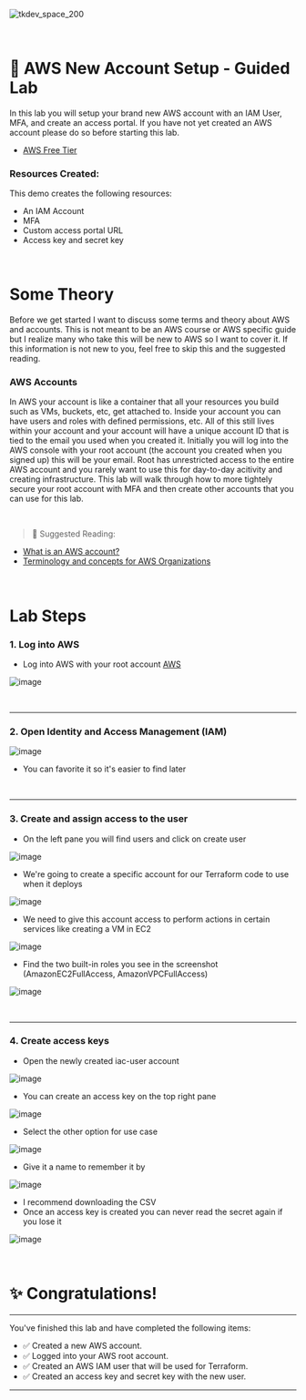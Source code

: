 ![tkdev_space_200](https://github.com/user-attachments/assets/31af05be-97b5-4d4e-82ef-4f23203eb7ac)

<br>


# 🧪 AWS New Account Setup - Guided Lab

In this lab you will setup your brand new AWS account with an IAM User, MFA, and create an access portal. If you have not yet created an AWS account please do so before starting this lab.

- [AWS Free Tier](https://aws.amazon.com/free/)

### Resources Created:
This demo creates the following resources:

- An IAM Account
- MFA 
- Custom access portal URL
- Access key and secret key

<br>

# Some Theory

Before we get started I want to discuss some terms and theory about AWS and accounts. This is not meant to be an AWS course or AWS specific guide but I realize many who take this will be new to AWS so I want to cover it. If this information is not new to you, feel free to skip this and the suggested reading.

### AWS Accounts

In AWS your account is like a container that all your resources you build such as VMs, buckets, etc, get attached to. Inside your account you can have users and roles with defined permissions, etc. All of this still lives within your account and your account will have a unique account ID that is tied to the email you used when you created it. Initially you will log into the AWS console with your root account (the account you created when you signed up) this will be your email. Root has unrestricted access to the entire AWS account and you rarely want to use this for day-to-day acitivity and creating infrastructure. This lab will walk through how to more tightely secure your root account with MFA and then create other accounts that you can use for this lab.

<br>



> 📖 Suggested Reading:
- [What is an AWS account?](https://docs.aws.amazon.com/accounts/latest/reference/accounts-welcome.html)
- [Terminology and concepts for AWS Organizations](https://docs.aws.amazon.com/organizations/latest/userguide/orgs_getting-started_concepts.html)

<br>

# Lab Steps

### 1. Log into AWS

- Log into AWS with your root account [AWS](https://aws.amazon.com/)

![image](https://github.com/user-attachments/assets/464af956-2c61-487d-bbef-acce4a9378f0)

<br>

***

### 2. Open Identity and Access Management (IAM)

![image](https://github.com/user-attachments/assets/27f8a292-70a5-4475-9628-fd0c0ddda89c)

- You can favorite it so it's easier to find later

<br>

***

### 3. Create and assign access to the user

- On the left pane you will find users and click on create user

![image](https://github.com/user-attachments/assets/42972e56-3d4e-4202-b972-f2f3cbb6c65d)

- We're going to create a specific account for our Terraform code to use when it deploys

![image](https://github.com/user-attachments/assets/2b4e63bd-523b-45e9-aeb0-68e2e8ce05a5)

- We need to give this account access to perform actions in certain services like creating a VM in EC2

![image](https://github.com/user-attachments/assets/fa52a954-38fd-47f6-8cc8-c92c82a55e6b)

- Find the two built-in roles you see in the screenshot (AmazonEC2FullAccess, AmazonVPCFullAccess)

![image](https://github.com/user-attachments/assets/3f86448c-3355-40a9-b973-457928d5efee)

<br>

***

### 4. Create access keys

- Open the newly created iac-user account

![image](https://github.com/user-attachments/assets/a958e31f-c1dc-4ada-b2e1-d7f50e2a3ed8)

- You can create an access key on the top right pane

![image](https://github.com/user-attachments/assets/192a7969-fcdf-47a2-ad1e-7fcd03bb8e23)

- Select the other option for use case

![image](https://github.com/user-attachments/assets/cc8abd0f-101e-4b28-bf84-26220b0cc1bc)

- Give it a name to remember it by

![image](https://github.com/user-attachments/assets/424dead8-aa49-44e3-b134-d9d0d56b9eed)

- I recommend downloading the CSV
- Once an access key is created you can never read the secret again if you lose it

![image](https://github.com/user-attachments/assets/ad6795b8-9b01-4cb9-be07-b98b87707e87)

<br>





# ✨ Congratulations!

***

You've finished this lab and have completed the following items:
- ✅ Created a new AWS account.
- ✅ Logged into your AWS root account.
- ✅ Created an AWS IAM user that will be used for Terraform.
- ✅ Created an access key and secret key with the new user.

***

